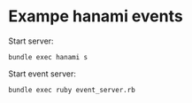 # Exampe hanami events

Start server:
```
bundle exec hanami s
```

Start event server:
```
bundle exec ruby event_server.rb 
```
